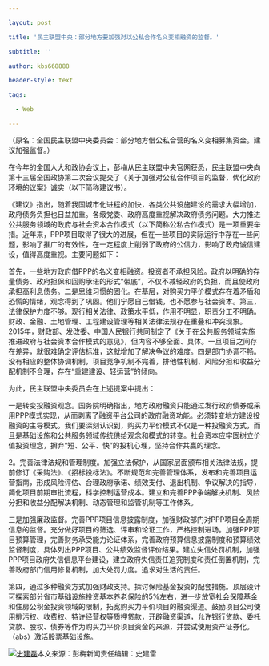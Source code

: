 ---
layout: post
title: '民主联盟中央：部分地方要加强对以公私合作名义变相融资的监督。'
subtitle: ''
author: kbs668888
header-style: text
tags:
  - Web
---
（原名：全国民主联盟中央委员会：部分地方借公私合营的名义变相募集资金。建议加强监督。）

在今年的全国人大和政协会议上，彭梅从民主联盟中央官网获悉，民主联盟中央向第十三届全国政协第二次会议提交了《关于加强对公私合作项目的监督，优化政府环境的议案》诚实（以下简称建议书）。

《建议》指出，随着我国城市化进程的加快，各类公共设施建设的需求大幅增加，政府债务负担也日益加重。各级党委、政府高度重视解决政府债务问题。大力推进公共服务领域的政府与社会资本合作模式（以下简称公私合作模式）是一项重要举措。近年来，PPP项目取得了很大的进展，但在一些项目的实际运行中存在一些问题，影响了推广的有效性，在一定程度上削弱了政府的公信力，影响了政府诚信建设，值得高度重视。主要问题如下：

首先，一些地方政府借PPP的名义变相融资。投资者不承担风险。政府以明确的存量债务、政府担保和回购承诺的形式“带底”，不仅不减轻政府的负担，而且使政府承担高利息债务。二是思维习惯的固化。在基层，对购买力平价模式存在着矛盾和恐慌的情绪，观念得到了巩固。他们宁愿自己借钱，也不愿参与社会资本。第三，法律保护力度不够。现行相关法律、政策水平低，作用不明显，职责分工不明确。财政、金融、土地管理、工程建设管理等相关法律法规存在重叠和冲突现象。2015年，财政部、发改委、中国人民银行共同制定了《关于在公共服务领域实施推进政府与社会资本合作模式的意见》，但内容不够全面、具体。一旦项目之间存在差异，就很难确定评估标准，这就增加了解决争议的难度。四是部门协调不畅。没有相应的整体协调机制，项目竞争机制不完善，排他性机制、风险分担和收益分配机制不合理，存在“重建建设、轻运营”的倾向。

为此，民主联盟中央委员会在上述提案中提出：

一是转变投融资观念。国务院明确指出，地方政府融资只能通过发行政府债券或采用PPP模式实现，从而剥离了融资平台公司的政府融资功能。必须转变地方建设投融资的主导模式。我们要深刻认识到，购买力平价模式不仅是一种投融资方式，而且是基础设施和公共服务领域传统供给观念和模式的转变。社会资本应牢固树立价值投资理念，摒弃“短、公平、快”的投机心理，坚持合作共赢的理念。

2。完善法律法规和管理制度。加强立法保护，从国家层面颁布相关法律法规，提前修订《采购法》、《招标投标法》。不断规范和完善管理体系，发布和完善项目运营指南，形成风险评估、合理政府承诺、绩效支付、退出机制、争议解决的指导，简化项目前期审批流程，科学控制运营成本。建立和完善PPP争端解决机制、风险分担和收益分配解决机制、动态管理和监管机制等工作体系。

三是加强廉政监督。完善PPP项目信息披露制度，加强财政部门对PPP项目全周期信息的监督。充分做好项目的筛选、评审和论证工作，严格控制进场。加强PPP项目预算管理，完善财务承受能力论证体系，完善政府预算信息披露制度和预算绩效监督制度，具体列出PPP项目、公共绩效监督评价结果。建立失信处罚机制，加强PPP项目政府失信信息平台建设，建立政府失信责任追究制度和责任倒置机制，完善政府部门信用修复机制，加大处罚力度。追求对生活的责任。

第四，通过多种融资方式加强财政支持。探讨保险基金投资的配套措施。顶层设计可探索部分省市基础设施投资基本养老保险的5%左右，进一步放宽社会保障基金和住房公积金投资领域的限制，拓宽购买力平价项目的融资渠道。鼓励项目公司使用排污权、收费权、特许经营权等质押贷款，开辟融资渠道，允许银行贷款、委托贷款、股权、债券等作为购买力平价项目资金的来源，并尝试使用资产证券化。（abs）激活股票基础设施。

[![史建磊](http://img1.cache.netease.com/cnews/css13/img/end_news.png)](http://news.163.com/)本文来源：彭梅新闻责任编辑：史建雷

